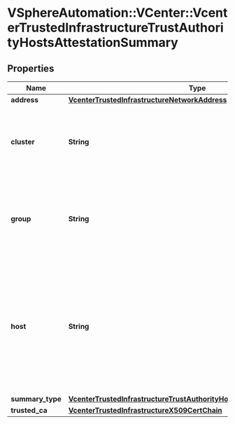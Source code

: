 # VSphereAutomation::VCenter::VcenterTrustedInfrastructureTrustAuthorityHostsAttestationSummary

## Properties
Name | Type | Description | Notes
------------ | ------------- | ------------- | -------------
**address** | [**VcenterTrustedInfrastructureNetworkAddress**](VcenterTrustedInfrastructureNetworkAddress.md) |  | [optional] 
**cluster** | **String** | The opaque string identifier of the cluster in which the Attestation Service is part of. This field is optional and it is only relevant when the value of Attestation.Summary.summary-type is one of NORMAL or FULL. | [optional] 
**group** | **String** | The group ID determines which Attestation Service instances this Attestation Service can communicate with. This field is optional and it is only relevant when the value of Attestation.Summary.summary-type is one of NORMAL or FULL. | [optional] 
**host** | **String** | The trusted ESX on which the service runs. This field is optional and it is only relevant when the value of Attestation.Summary.summary-type is one of BRIEF, NORMAL, or FULL. When clients pass a value of this structure as a parameter, the field must be an identifier for the resource type: HostSystem. When operations return a value of this structure as a result, the field will be an identifier for the resource type: HostSystem. | [optional] 
**summary_type** | [**VcenterTrustedInfrastructureTrustAuthorityHostsAttestationSummaryType**](VcenterTrustedInfrastructureTrustAuthorityHostsAttestationSummaryType.md) |  | 
**trusted_ca** | [**VcenterTrustedInfrastructureX509CertChain**](VcenterTrustedInfrastructureX509CertChain.md) |  | [optional] 


